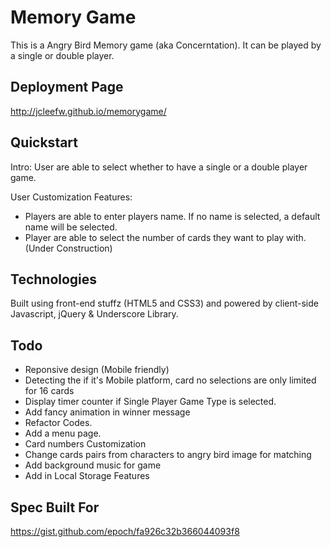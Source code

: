 Memory Game
====================================

This is a Angry Bird Memory game (aka Concerntation). It can be played by a single or double player.

Deployment Page 
---------------
http://jcleefw.github.io/memorygame/

Quickstart
----------
Intro:
User are able to select whether to have a single or a double player game. 


User Customization Features:
* Players are able to enter players name. If no name is selected, a default name will be selected.
* Player are able to select the number of cards they want to play with. (Under Construction)

Technologies
------------

Built using front-end stuffz (HTML5 and CSS3) and powered by client-side Javascript, jQuery & Underscore Library.

Todo
----

* Reponsive design (Mobile friendly)
* Detecting the if it's Mobile platform, card no selections are only limited for 16 cards
* Display timer counter if Single Player Game Type is selected.
* Add fancy animation in winner message
* Refactor Codes.
* Add a menu page.
* Card numbers Customization
* Change cards pairs from characters to angry bird image for matching
* Add background music for game
* Add in Local Storage Features


Spec Built For
--------------
https://gist.github.com/epoch/fa926c32b366044093f8

